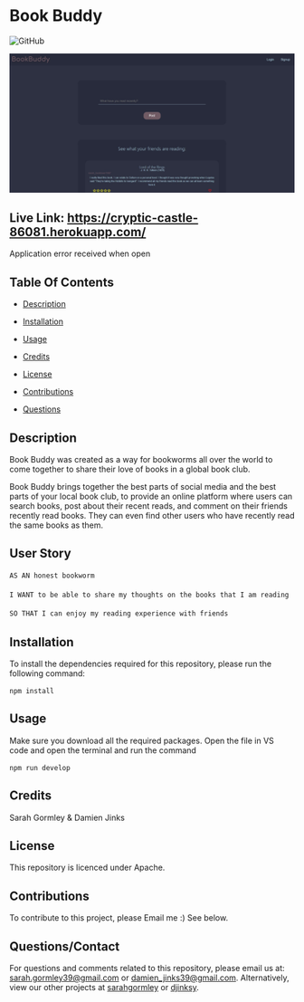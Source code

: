# Book Buddy

![GitHub](https://img.shields.io/badge/license-Apache-yellow.svg)

![homepage-screenshot](./client/src/Images/screenshot-1.png)

## Live Link: https://cryptic-castle-86081.herokuapp.com/
Application error received when open

## Table Of Contents
* [Description](#description)

* [Installation](#installation)

* [Usage](#usage)

* [Credits](#credits)

* [License](#license)

* [Contributions](#contributions)

* [Questions](#questionscontact)

## Description

Book Buddy was created as a way for bookworms all over the world to come together to share their love of books in a global book club. 

Book Buddy brings together the best parts of social media and the best parts of your local book club, to provide an online platform where users can search books, post about their recent reads, and comment on their friends recently read books. They can even find other users who have recently read the same books as them. 

## User Story 

```md
AS AN honest bookworm

I WANT to be able to share my thoughts on the books that I am reading

SO THAT I can enjoy my reading experience with friends
```

## Installation
To install the dependencies required for this repository, please run the following command:

```
npm install 
```

## Usage
Make sure you download all the required packages.
Open the file in VS code and open the terminal and run the command 
```
npm run develop
```

## Credits
Sarah Gormley & Damien Jinks

## License
This repository is licenced under Apache.

## Contributions
To contribute to this project, please Email me :) See below.

## Questions/Contact
For questions and comments related to this repository, please email us at: sarah.gormley39@gmail.com or damien_jinks39@gmail.com. Alternatively, view our other projects at [sarahgormley](https://github.com/sarahgormley) or [djinksy](https://github.com/Djinksy).
